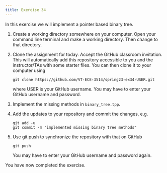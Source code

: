 ```yaml
---
title: Exercise 34
---
```


In this exercise we will implement a pointer based binary tree.

1. Create a working directory somewhere on your computer. Open your command line terminal and make a working directory. Then change to that directory.

2. Clone the assignment for today. Accept the GitHub classroom invitation. This will automatically add this repository accessible to you and the instructor/TAs with some starter files. You can then clone it to your computer using

	```
	git clone https://github.com/VT-ECE-3514/spring23-ex34-USER.git
	```
	
	where USER is your GitHub username. You may have to enter your GitHub 
	username and password.

3. Implement the missing methods in ``binary_tree.tpp``.

4. Add the updates to your repository and commit the changes, e.g.

	```
	git add -u
   	git commit -m "implemented missing binary tree methods"
	```
	
5. Use git push to synchronize the repository with that on GitHub

	```git push```
	
	You may have to enter your GitHub username and password again.

You have now completed the exercise.
